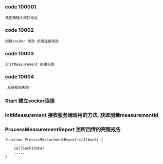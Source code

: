 ### code 100001
```base
请正确输入接口地址
```
### code 10002
```base
创建socker 失败 网络连接失败
```
### code 10003
```base
InitMeasurement 创建失败
```
### code 10004
```base
 发送视频失败
```
### Start 建立socker连接

### InitMeasurement 接收服务端调用的方法, 获取测量measurementId


### ProcessMeasurementReport 监听回传的完整报告
```base
function ProcessMeasurementReport(callback) {
    .....
    callback(data)
    .....
}
```

